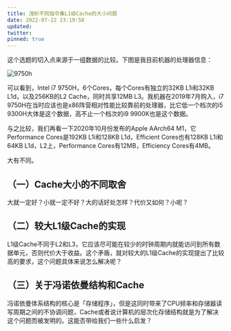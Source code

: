```yaml
---
title: 浅析不同指令集L1级Cache的大小问题
date: 2022-07-22 23:19:58
updated: 
twitter: 
pinned: true
---
```


这个选题的切入点来源于一组数据的比较。下图是我目前机器的处理器信息：

![9750h](images/9750h.png)

可以看到，Intel i7 9750H，6个Cores，每个Cores有独立的32KB L1i和32KB L1d，以及256KB的L2 Cache，同时共享12MB L3。我机器在2019年7月购入，i7 9750H在当时应该也是x86阵营相对性能比较靠前的处理器，比它低一个档次的i5 9300H大体是这个数据，高不止一个档次的i9 9900K也是这个数据。

与之比较，我们再看一下2020年10月份发布的Apple AArch64 M1，它Performance Cores是192KB L1i和128KB L1d，Efficient Cores也有128KB L1i和64KB L1d，L2上，Performance Cores有12MB，Efficiency Cores有4MB。

大有不同。

## （一）Cache大小的不同取舍

大就一定好？小就一定不好？大的话好处怎样？代价又如何？小呢？

## （二）较大L1级Cache的实现

L1级Cache不同于L2和L3，它应该尽可能在较少的时钟周期内就能访问到所有数据单元，否则代价大于收益。这个矛盾，就对较大的L1级Cache的实现提出了比较高的要求，这个问题具体来说怎么解决呢？

## （三）关于冯诺依曼结构和Cache

冯诺依曼体系结构的核心是「存储程序」，但是这同时带来了CPU频率和存储器读写周期之间的不协调问题，Cache或者说计算机的层次化存储结构就是为了解决这个问题而被发明的。这能否带给我们一些什么启发？

